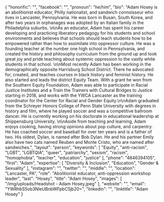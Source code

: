 {
  "honorific": "",
  "facebook": "",
  "pronoun": "he/him",
  "bio": "Adam Hosey is an abolitionist educator, Philly nationalist, and sandwich connoisseur who lives in Lancaster, Pennsylvania. He was born in Busan, South Korea, and after two years in orphanages was adopted by an Italian family in the Philadelphia suburbs. \n\nAs an educator, Adam has spent his career developing and practicing liberatory pedagogy for his students and school environments and believes that schools should teach students how to be empowered rather than how to assimilate into oppressor culture. He was a founding teacher at the number one high school in Pennsylvania, and created the history and philosophy curriculum from the ground up and took great joy and pride teaching about systemic oppression to the vastly white students in that school. \n\nMost recently Adam has been working in the demographically opposite Harrisburg School District. There he advocated for, created, and teaches courses in black history and feminist history. He also started and leads the district Equity Team. With a grant he won from the Southern Equity Foundation, Adam was able to participate in Racial Justice Institutes and a Train the Trainers with Cultural Bridges to Justice starting in 2018, and works with the YWCA Lancaster as the training coordinator for the Center for Racial and Gender Equity.\n\nAdam graduated from the Schreyer Honors College of Penn State University with degrees in history and film, where he played soccer and was a competitive ballroom dancer. He is currently working on his doctorate in educational leadership at Shippensburg University. \n\nAside from teaching and learning, Adam enjoys cooking, having strong opinions about pop culture, and carpentry. He has coached soccer and baseball for over ten years and is a father of two. His oldest, Dylan, is named after Bob Dylan. He and his partner Emily also have two cats named Reuben and Monte Cristo, who are named after sandwiches.",
  "layout": "person",
  "keywords": [
    "Equity",
    "anti-racism",
    "LGBT",
    "LGBTQIA",
    "queer",
    "patriarchy",
    "sexism",
    "racism",
    "homophobia",
    "teacher",
    "education",
    "justice"
  ],
  "phone": "4846394105",
  "first": "Adam",
  "expertise": [
    "Diversity & Inclusion",
    "Education",
    "Gender & Sexuality"
  ],
  "instagram": "",
  "twitter": "",
  "middle": "",
  "location": "Lancaster, PA",
  "role": "Abolitionist educator, anti-oppression workshop leader",
  "last": "Hosey",
  "title": "Adam Hosey",
  "images": [
    "/img/uploads/Headshot - Adam Hosey.jpeg"
  ],
  "website": "",
  "email": "YWRhbS5ob3NleUBnbWFpbC5jb20=",
  "linkedin": "",
  "linktitle": "Adam Hosey"
}
